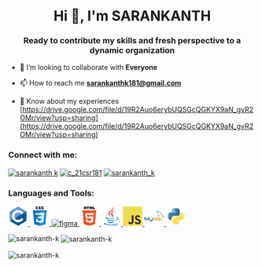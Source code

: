 <h1 align="center">Hi 👋, I'm SARANKANTH</h1>
<h3 align="center">Ready to contribute my skills and fresh perspective to a dynamic organization</h3>

- 👯 I’m looking to collaborate with **Everyone**

- 📫 How to reach me **sarankanthk181@gmail.com**

- 📄 Know about my experiences [https://drive.google.com/file/d/19R2Auo6erybUQSGcQGKYX9aN_gvR2OMr/view?usp=sharing](https://drive.google.com/file/d/19R2Auo6erybUQSGcQGKYX9aN_gvR2OMr/view?usp=sharing)

<h3 align="left">Connect with me:</h3>
<p align="left">
<a href="https://linkedin.com/in/sarankanth k" target="blank"><img align="center" src="https://raw.githubusercontent.com/rahuldkjain/github-profile-readme-generator/master/src/images/icons/Social/linked-in-alt.svg" alt="sarankanth k" height="30" width="40" /></a>
<a href="https://www.hackerrank.com/c_21csr181" target="blank"><img align="center" src="https://raw.githubusercontent.com/rahuldkjain/github-profile-readme-generator/master/src/images/icons/Social/hackerrank.svg" alt="c_21csr181" height="30" width="40" /></a>
<a href="https://www.leetcode.com/sarankanth_k" target="blank"><img align="center" src="https://raw.githubusercontent.com/rahuldkjain/github-profile-readme-generator/master/src/images/icons/Social/leet-code.svg" alt="sarankanth_k" height="30" width="40" /></a>
</p>

<h3 align="left">Languages and Tools:</h3>
<p align="left"> <a href="https://www.cprogramming.com/" target="_blank" rel="noreferrer"> <img src="https://raw.githubusercontent.com/devicons/devicon/master/icons/c/c-original.svg" alt="c" width="40" height="40"/> </a> <a href="https://www.w3schools.com/css/" target="_blank" rel="noreferrer"> <img src="https://raw.githubusercontent.com/devicons/devicon/master/icons/css3/css3-original-wordmark.svg" alt="css3" width="40" height="40"/> </a> <a href="https://www.figma.com/" target="_blank" rel="noreferrer"> <img src="https://www.vectorlogo.zone/logos/figma/figma-icon.svg" alt="figma" width="40" height="40"/> </a> <a href="https://www.w3.org/html/" target="_blank" rel="noreferrer"> <img src="https://raw.githubusercontent.com/devicons/devicon/master/icons/html5/html5-original-wordmark.svg" alt="html5" width="40" height="40"/> </a> <a href="https://www.java.com" target="_blank" rel="noreferrer"> <img src="https://raw.githubusercontent.com/devicons/devicon/master/icons/java/java-original.svg" alt="java" width="40" height="40"/> </a> <a href="https://developer.mozilla.org/en-US/docs/Web/JavaScript" target="_blank" rel="noreferrer"> <img src="https://raw.githubusercontent.com/devicons/devicon/master/icons/javascript/javascript-original.svg" alt="javascript" width="40" height="40"/> </a> <a href="https://www.mysql.com/" target="_blank" rel="noreferrer"> <img src="https://raw.githubusercontent.com/devicons/devicon/master/icons/mysql/mysql-original-wordmark.svg" alt="mysql" width="40" height="40"/> </a> <a href="https://www.python.org" target="_blank" rel="noreferrer"> <img src="https://raw.githubusercontent.com/devicons/devicon/master/icons/python/python-original.svg" alt="python" width="40" height="40"/> </a> </p>

<p><img align="left" src="https://github-readme-stats.vercel.app/api/top-langs?username=sarankanth-k&show_icons=true&locale=en&layout=compact" alt="sarankanth-k" /></p>

<p>&nbsp;<img align="center" src="https://github-readme-stats.vercel.app/api?username=sarankanth-k&show_icons=true&locale=en" alt="sarankanth-k" /></p>

<p><img align="center" src="https://github-readme-streak-stats.herokuapp.com/?user=sarankanth-k&" alt="sarankanth-k" /></p>
